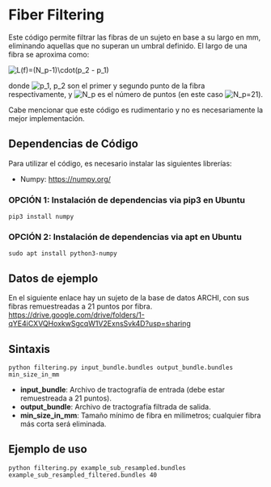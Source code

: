 Fiber Filtering
======================
Este código permite filtrar las fibras de un sujeto en base a su largo en mm, eliminando aquellas que no superan un umbral definido.
El largo de una fibra se aproxima como:

<img src="https://latex.codecogs.com/svg.latex?L(f)=(N_p-1)\cdot(p_2&space;-&space;p_1)" title="L(f)=(N_p-1)\cdot(p_2 - p_1)" />

donde <img src="https://latex.codecogs.com/svg.latex?p_1,&space;p_2" title="p_1, p_2" /> son el primer y segundo punto de la fibra respectivamente, y <img src="https://latex.codecogs.com/svg.latex?N_p" title="N_p" /> es el número de puntos (en este caso <img src="https://latex.codecogs.com/svg.latex?N_p=21" title="N_p=21" />).

Cabe mencionar que este código es rudimentario y no es necesariamente la mejor implementación.

## Dependencias de Código
Para utilizar el código, es necesario instalar las siguientes librerías:
- Numpy: https://numpy.org/

### OPCIÓN 1: Instalación de dependencias via pip3 en Ubuntu
```
pip3 install numpy
```

### OPCIÓN 2: Instalación de dependencias via apt en Ubuntu
```
sudo apt install python3-numpy
```

## Datos de ejemplo
En el siguiente enlace hay un sujeto de la base de datos ARCHI, con sus fibras remuestreadas a 21 puntos por fibra.
https://drive.google.com/drive/folders/1-qYE4iCXVQHoxkwSgcqW1V2ExnsSvk4D?usp=sharing

## Sintaxis
```
python filtering.py input_bundle.bundles output_bundle.bundles min_size_in_mm
```

- **input_bundle**: Archivo de tractografía de entrada (debe estar remuestreada a 21 puntos).
- **output_bundle**: Archivo de tractografía filtrada de salida.
- **min_size_in_mm**: Tamaño mínimo de fibra en milímetros; cualquier fibra más corta será eliminada.

## Ejemplo de uso
```
python filtering.py example_sub_resampled.bundles example_sub_resampled_filtered.bundles 40
```
